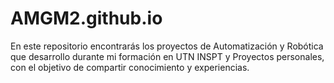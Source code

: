 # AMGM2.github.io
En este repositorio encontrarás los proyectos de Automatización y Robótica que desarrollo durante mi formación en UTN INSPT y Proyectos personales, con el objetivo de compartir conocimiento y experiencias.
